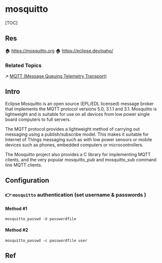 # mosquitto

[TOC]



## Res
🏠 https://mosquitto.org
🏠 https://eclipse.dev/paho/


### Related Topics
↗ [MQTT (Message Queuing Telemetry Transport)](../../IoT%20&%20Embedded%20Communication%20Protocols/MQTT%20(Message%20Queuing%20Telemetry%20Transport)/MQTT%20(Message%20Queuing%20Telemetry%20Transport).md)



## Intro
Eclipse Mosquitto is an open source (EPL/EDL licensed) message broker that implements the MQTT protocol versions 5.0, 3.1.1 and 3.1. Mosquitto is lightweight and is suitable for use on all devices from low power single board computers to full servers.

The MQTT protocol provides a lightweight method of carrying out messaging using a publish/subscribe model. This makes it suitable for Internet of Things messaging such as with low power sensors or mobile devices such as phones, embedded computers or microcontrollers.

The Mosquitto project also provides a C library for implementing MQTT clients, and the very popular mosquitto_pub and mosquitto_sub command line MQTT clients.



## Configuration
### 👉 `mosquitto` authentication (set username & passwords )
#### Method \#1 
```shell
mosquitto_passwd -U passwordfile
```


#### Method \#2
```shell
mosquitto_passwd -c passwordfile user
```




## Ref
[👍 Install Mosquitto MQTT Broker On Ubuntu 20.04 Server]: https://www.vultr.com/docs/install-mosquitto-mqtt-broker-on-ubuntu-20-04-server/

[Mosquitto Username and Password Authentication -Configuration and Testing]: http://www.steves-internet-guide.com/mqtt-username-password-example/

[Adding Users in MQTT Broker]: https://stackoverflow.com/questions/41396710/adding-users-in-mqtt-broker

[Setting up Authentication in Mosquitto MQTT Broker | Medium]: https://medium.com/@eranda/setting-up-authentication-on-mosquitto-mqtt-broker-de5df2e29afc
